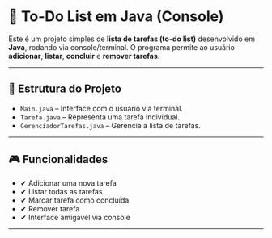 # 📝 To-Do List em Java (Console)

Este é um projeto simples de **lista de tarefas (to-do list)** desenvolvido em **Java**, rodando via console/terminal. O programa permite ao usuário **adicionar**, **listar**, **concluir** e **remover tarefas**.

---

## 📂 Estrutura do Projeto

- `Main.java` – Interface com o usuário via terminal.
- `Tarefa.java` – Representa uma tarefa individual.
- `GerenciadorTarefas.java` – Gerencia a lista de tarefas.

---

## 🎮 Funcionalidades
- ✔ Adicionar uma nova tarefa
- ✔ Listar todas as tarefas
- ✔ Marcar tarefa como concluída
- ✔ Remover tarefa
- ✔ Interface amigável via console

---

